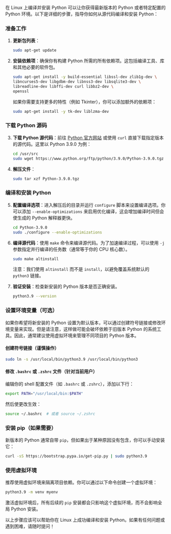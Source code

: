 在 Linux 上编译并安装 Python 可以让你获得最新版本的 Python 或者特定配置的 Python 环境。以下是详细的步骤，指导你如何从源代码编译和安装 Python：

### 准备工作

1. **更新包列表**：
   ```bash
   sudo apt-get update
   ```

2. **安装依赖项**：确保你有构建 Python 所需的所有依赖项。这包括编译工具、库和其他必要的软件包。
   ```bash
   sudo apt-get install -y build-essential libssl-dev zlib1g-dev \
   libncurses5-dev libgdbm-dev libnss3-dev libsqlite3-dev \
   libreadline-dev libffi-dev curl libbz2-dev \
   openssl
   ```

   如果你需要支持更多的特性（例如 Tkinter），你可以添加额外的依赖项：
   ```bash
   sudo apt-get install -y tk-dev liblzma-dev
   ```

### 下载 Python 源码

3. **下载 Python 源代码**：前往 [Python 官方网站](https://www.python.org/downloads/source/) 或使用 `curl` 直接下载指定版本的源代码。这里以 Python 3.9.0 为例：
   ```bash
   cd /usr/src
   sudo wget https://www.python.org/ftp/python/3.9.0/Python-3.9.0.tgz
   ```

4. **解压文件**：
   ```bash
   sudo tar xzf Python-3.9.0.tgz
   ```

### 编译和安装 Python

5. **配置编译选项**：进入解压后的目录并运行 `configure` 脚本来设置编译选项。你可以添加 `--enable-optimizations` 来启用优化编译，这会增加编译时间但会使生成的 Python 解释器更快。
   ```bash
   cd Python-3.9.0
   sudo ./configure --enable-optimizations
   ```

6. **编译源代码**：使用 `make` 命令来编译源代码。为了加速编译过程，可以使用 `-j` 参数指定并行编译的任务数（通常等于你的 CPU 核心数）。
   ```bash
   sudo make altinstall
   ```

   注意：我们使用 `altinstall` 而不是 `install`，以避免覆盖系统默认的 `python3` 链接。

7. **验证安装**：检查新安装的 Python 版本是否正确安装。
   ```bash
   python3.9 --version
   ```

### 设置环境变量（可选）

如果你希望将新安装的 Python 设置为默认版本，可以通过创建符号链接或修改环境变量来实现。但是请注意，这样做可能会破坏依赖于旧版本 Python 的系统工具。因此，通常建议使用虚拟环境来管理不同项目的 Python 版本。

#### 创建符号链接（谨慎操作）
```bash
sudo ln -s /usr/local/bin/python3.9 /usr/local/bin/python3
```

#### 修改 `.bashrc` 或 `.zshrc` 文件（针对当前用户）
编辑你的 shell 配置文件（如 `.bashrc` 或 `.zshrc`），添加以下行：
```bash
export PATH="/usr/local/bin:$PATH"
```

然后使更改生效：
```bash
source ~/.bashrc  # 或者 source ~/.zshrc
```

### 安装 pip（如果需要）

新版本的 Python 通常自带 `pip`，但如果出于某种原因没有包含，你可以手动安装它：
```bash
curl -sS https://bootstrap.pypa.io/get-pip.py | sudo python3.9
```

### 使用虚拟环境

推荐使用虚拟环境来隔离项目依赖。你可以通过以下命令创建一个虚拟环境：
```bash
python3.9 -m venv myenv
```

激活虚拟环境后，所有后续的 `pip` 安装都会只影响这个虚拟环境，而不会影响全局 Python 安装。

以上步骤应该可以帮助你在 Linux 上成功编译和安装 Python。如果有任何问题或遇到困难，请随时提问！
